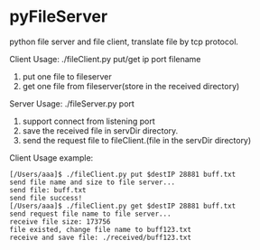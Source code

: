 # pyFileServer
python file server and file client, translate file by tcp protocol. 

Client Usage:
./fileClient.py put/get ip port filename
1. put one file to fileserver
2. get one file from fileserver(store in the received directory)

Server Usage:
./fileServer.py port
1. support connect from listening port
2. save the received file in servDir directory.
3. send the request file to fileClient.(file in the servDir directory)

Client Usage example:
```
[/Users/aaa]$ ./fileClient.py put $destIP 28881 buff.txt
send file name and size to file server...
send file: buff.txt
send file success!
[/Users/aaa]$ ./fileClient.py get $destIP 28881 buff.txt
send request file name to file server...
receive file size: 173756
file existed, change file name to buff123.txt
receive and save file: ./received/buff123.txt
```

